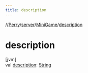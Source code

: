```yaml
---
title: description
---
```

//[Perry](../../../index.html)/[server](../index.html)/[MiniGame](index.html)/[description](description.html)



# description



[jvm]\
val [description](description.html): [String](https://kotlinlang.org/api/latest/jvm/stdlib/kotlin/-string/index.html)




